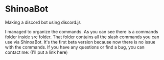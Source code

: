 # ShinoaBot
Making a discord bot using discord.js 

I managed to organize the commands. As you can see there is a commands folder inside src folder. That folder contains all the slash commands you can use via ShinoaBot. It's the first beta version because now there is no issue with the commands. If you have any questions or find a bug, you can contact me: (I'll put a link here)